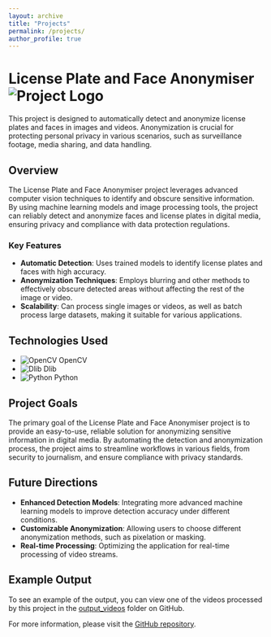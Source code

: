 ```yaml
---
layout: archive
title: "Projects"
permalink: /projects/
author_profile: true
---
```

# License Plate and Face Anonymiser ![Project Logo](https://via.placeholder.com/100)

This project is designed to automatically detect and anonymize license plates and faces in images and videos. Anonymization is crucial for protecting personal privacy in various scenarios, such as surveillance footage, media sharing, and data handling.

## Overview

The License Plate and Face Anonymiser project leverages advanced computer vision techniques to identify and obscure sensitive information. By using machine learning models and image processing tools, the project can reliably detect and anonymize faces and license plates in digital media, ensuring privacy and compliance with data protection regulations.

### Key Features

- **Automatic Detection**: Uses trained models to identify license plates and faces with high accuracy.
- **Anonymization Techniques**: Employs blurring and other methods to effectively obscure detected areas without affecting the rest of the image or video.
- **Scalability**: Can process single images or videos, as well as batch process large datasets, making it suitable for various applications.

## Technologies Used

- ![OpenCV](https://via.placeholder.com/50) OpenCV
- ![Dlib](https://via.placeholder.com/50) Dlib
- ![Python](https://via.placeholder.com/50) Python

## Project Goals

The primary goal of the License Plate and Face Anonymiser project is to provide an easy-to-use, reliable solution for anonymizing sensitive information in digital media. By automating the detection and anonymization process, the project aims to streamline workflows in various fields, from security to journalism, and ensure compliance with privacy standards.

## Future Directions

- **Enhanced Detection Models**: Integrating more advanced machine learning models to improve detection accuracy under different conditions.
- **Customizable Anonymization**: Allowing users to choose different anonymization methods, such as pixelation or masking.
- **Real-time Processing**: Optimizing the application for real-time processing of video streams.

## Example Output

To see an example of the output, you can view one of the videos processed by this project in the [output_videos](https://github.com/rampallishyam/License-plate-and-face-anonymiser/tree/main/output_videos) folder on GitHub.

For more information, please visit the [GitHub repository](https://github.com/rampallishyam/License-plate-and-face-anonymiser).

